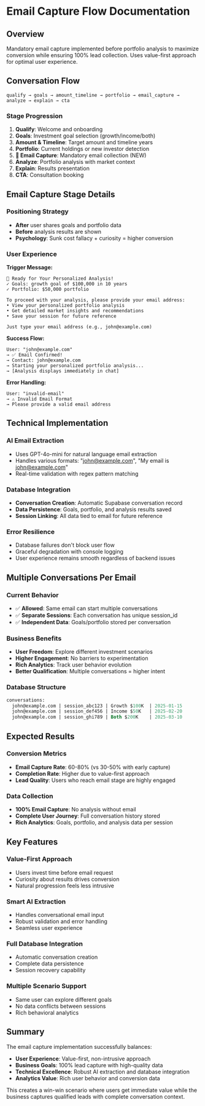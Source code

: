 # Email Capture Flow Documentation

## Overview
Mandatory email capture implemented before portfolio analysis to maximize conversion while ensuring 100% lead collection. Uses value-first approach for optimal user experience.

## Conversation Flow

```
qualify → goals → amount_timeline → portfolio → email_capture → analyze → explain → cta
```

### Stage Progression
1. **Qualify**: Welcome and onboarding
2. **Goals**: Investment goal selection (growth/income/both)
3. **Amount & Timeline**: Target amount and timeline years
4. **Portfolio**: Current holdings or new investor detection
5. **📧 Email Capture**: Mandatory email collection (NEW)
6. **Analyze**: Portfolio analysis with market context
7. **Explain**: Results presentation
8. **CTA**: Consultation booking

## Email Capture Stage Details

### Positioning Strategy
- **After** user shares goals and portfolio data
- **Before** analysis results are shown
- **Psychology**: Sunk cost fallacy + curiosity = higher conversion

### User Experience

**Trigger Message:**
```
🎯 Ready for Your Personalized Analysis!
✓ Goals: growth goal of $100,000 in 10 years
✓ Portfolio: $50,000 portfolio

To proceed with your analysis, please provide your email address:
• View your personalized portfolio analysis
• Get detailed market insights and recommendations  
• Save your session for future reference

Just type your email address (e.g., john@example.com)
```

**Success Flow:**
```
User: "john@example.com"
→ ✅ Email Confirmed!
→ Contact: john@example.com
→ Starting your personalized portfolio analysis...
→ [Analysis displays immediately in chat]
```

**Error Handling:**
```
User: "invalid-email"
→ ⚠️ Invalid Email Format
→ Please provide a valid email address
```

## Technical Implementation

### AI Email Extraction
- Uses GPT-4o-mini for natural language email extraction
- Handles various formats: "john@example.com", "My email is john@example.com"
- Real-time validation with regex pattern matching

### Database Integration
- **Conversation Creation**: Automatic Supabase conversation record
- **Data Persistence**: Goals, portfolio, and analysis results saved
- **Session Linking**: All data tied to email for future reference

### Error Resilience
- Database failures don't block user flow
- Graceful degradation with console logging
- User experience remains smooth regardless of backend issues

## Multiple Conversations Per Email

### Current Behavior
- ✅ **Allowed**: Same email can start multiple conversations
- ✅ **Separate Sessions**: Each conversation has unique session_id
- ✅ **Independent Data**: Goals/portfolio stored per conversation

### Business Benefits
- **User Freedom**: Explore different investment scenarios
- **Higher Engagement**: No barriers to experimentation  
- **Rich Analytics**: Track user behavior evolution
- **Better Qualification**: Multiple conversations = higher intent

### Database Structure
```sql
conversations:
  john@example.com | session_abc123 | Growth $100K  | 2025-01-15
  john@example.com | session_def456 | Income $50K   | 2025-02-20
  john@example.com | session_ghi789 | Both $200K    | 2025-03-10
```

## Expected Results

### Conversion Metrics
- **Email Capture Rate**: 60-80% (vs 30-50% with early capture)
- **Completion Rate**: Higher due to value-first approach
- **Lead Quality**: Users who reach email stage are highly engaged

### Data Collection
- **100% Email Capture**: No analysis without email
- **Complete User Journey**: Full conversation history stored
- **Rich Analytics**: Goals, portfolio, and analysis data per session

## Key Features

### Value-First Approach
- Users invest time before email request
- Curiosity about results drives conversion
- Natural progression feels less intrusive

### Smart AI Extraction
- Handles conversational email input
- Robust validation and error handling
- Seamless user experience

### Full Database Integration
- Automatic conversation creation
- Complete data persistence
- Session recovery capability

### Multiple Scenario Support
- Same user can explore different goals
- No data conflicts between sessions
- Rich behavioral analytics

## Summary

The email capture implementation successfully balances:
- **User Experience**: Value-first, non-intrusive approach
- **Business Goals**: 100% lead capture with high-quality data
- **Technical Excellence**: Robust AI extraction and database integration
- **Analytics Value**: Rich user behavior and conversion data

This creates a win-win scenario where users get immediate value while the business captures qualified leads with complete conversation context.
